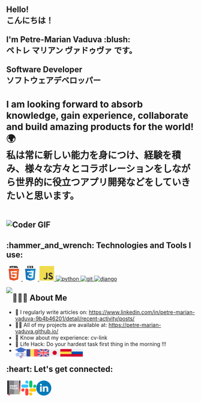 <h2 align="left">
 <abc>
  <br>Hello!<br>こんにちは！<br>
  <br> I'm Petre-Marian Vaduva :blush:<br>ペトレ マリアン ヴァドゥヴァ です。<br>
  <br> Software Developer<br>ソフトウェアデベロッパー <br>
  
  <h3 align="left">
 <abc>
  I am looking forward to absorb knowledge, gain experience, collaborate and build amazing products for the world! 🌍 <br>
  私は常に新しい能力を身につけ、経験を積み、様々な方々とコラボレーションをしながら世界的に役立つアプリ開発などをしていきたいと思います。
 </abc>
</h3>
  <br>
    <img src="https://media.giphy.com/media/SWoSkN6DxTszqIKEqv/giphy.gif" alt="Coder GIF" width="500">
 </abc>
</h2> 


<h2 align="left">:hammer_and_wrench: Technologies and Tools I use:</h2>
<p align="left">
    <a href="https://www.w3.org/html/" target="_blank"> <img src="https://raw.githubusercontent.com/devicons/devicon/master/icons/html5/html5-original-wordmark.svg" alt="html5" width="40" height="40"/> </a>
    <a href="https://www.w3schools.com/css/" target="_blank"> <img src="https://raw.githubusercontent.com/devicons/devicon/master/icons/css3/css3-original-wordmark.svg" alt="css3" width="40" height="40"/> </a>
    <a href="https://developer.mozilla.org/en-US/docs/Web/JavaScript" target="_blank"> <img src="https://raw.githubusercontent.com/devicons/devicon/master/icons/javascript/javascript-original.svg" alt="javascript" width="40" height="40"/> </a>
    <a href="https://docs.python.org/3/" target="_blank"> <img src="https://www.vectorlogo.zone/logos/python/python-icon.svg" alt="python" width="40" height="40"/> </a>
    <a href="https://git-scm.com/" target="_blank"> <img src="https://www.vectorlogo.zone/logos/git-scm/git-scm-icon.svg" alt="git" width="40" height="40"/> </a>
    <a href="https://www.djangoproject.com/" target="_blank"> <img src="https://static.djangoproject.com/img/logos/django-logo-negative.png" alt="django" width="40" height="40"/> </a>
</p>

<a href="https://github.com/petre-marian-vaduva">
<img align="left" src="https://github-readme-stats.vercel.app/api/top-langs/?username=petre-marian-vaduva&title_color=ffffff&layout=compact" />
</a>

<h2 align="left">👨🏻‍💻 About Me</h2>

- 📝 I regularly write articles on: https://www.linkedin.com/in/petre-marian-vaduva-9b4b46201/detail/recent-activity/posts/
- :man_technologist: All of my projects are available at: https://petre-marian-vaduva.github.io/
- 📄 Know about my experience: cv-link
- :dart: Life Hack: Do your hardest task first thing in the morning !!!  
- <img align="left" alt="graduation" width="30px" src="graduation.png" style="max-width:100%;"><img align="left" alt="Romanian" width="30px" src="romania.png" style="max-width:100%;"><img align="left" alt="English" width="30px" src="uk.png" style="max-width:100%;"><img align="left" alt="Japanese" width="30px" src="japan.png" style="max-width:100%;"><img align="left" alt="Spanish" width="30px" src="spain.png" style="max-width:100%;"><img align="left" alt="Russian" width="30px" src="russia.png" style="max-width:100%;"><br> 



<h2 align="left">:heart: Let's get connected:</h2>
<a href="https://petre-marian-vaduva.github.io/" rel="nofollow"><img align="left" alt="Portfolio" width="40px" src="portfolio.png" style="max-width:100%;"></a>

<a href="https://slack.com/app_redirect?channel=U02204166E8" rel="nofollow"><img align="left" alt="Slack" width="40px" src="slack.png" style="max-width:100%;"></a>

<a href="https://www.linkedin.com/in/petre-marian-vaduva-9b4b46201/" rel="nofollow"><img align="left" alt="Linkedin" width="40px" src="linkedin.png" style="max-width:100%;"></a>
<br>
<br>




<!--
**petre-marian-vaduva/petre-marian-vaduva** is a ✨ _special_ ✨ repository because its `README.md` (this file) appears on your GitHub profile.

Here are some ideas to get you started:

- 🔭 I’m currently working on ...
- 🌱 I’m currently learning ...
- 👯 I’m looking to collaborate on ...
- 🤔 I’m looking for help with ...
- 💬 Ask me about ...
- 📫 How to reach me: ...
- 😄 Pronouns: ...
- ⚡ Fun fact: ...
-->

